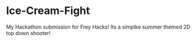 # Ice-Cream-Fight
My Hackathon submission for Frey Hacks! Its a simplke summer themed 2D top down shooter!
